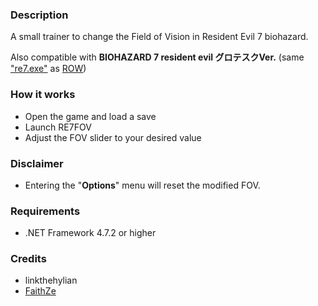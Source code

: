 ### Description

A small trainer to change the Field of Vision in Resident Evil 7 biohazard.

Also compatible with **BIOHAZARD 7 resident evil グロテスクVer.** (same ["re7.exe"](https://steamdb.info/depot/530941/) as [ROW](https://i.imgur.com/ybB1cAb.png))

### How it works
- Open the game and load a save
- Launch RE7FOV
- Adjust the FOV slider to your desired value

### Disclaimer
- Entering the "**Options**" menu will reset the modified FOV.

### Requirements
- .NET Framework 4.7.2 or higher

### Credits
- linkthehylian
- [FaithZe](https://github.com/faiithze)
